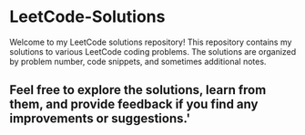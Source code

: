 # LeetCode-Solutions

Welcome to my LeetCode solutions repository! This repository contains my solutions to various LeetCode coding problems. The solutions are organized by problem number, code snippets, and sometimes additional notes.

## Feel free to explore the solutions, learn from them, and provide feedback if you find any improvements or suggestions.'
